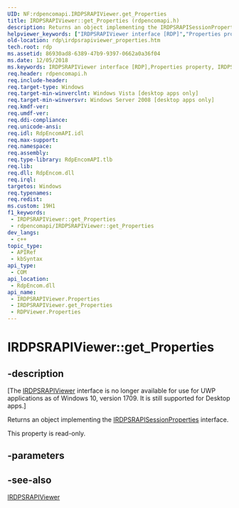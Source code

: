 ```yaml
---
UID: NF:rdpencomapi.IRDPSRAPIViewer.get_Properties
title: IRDPSRAPIViewer::get_Properties (rdpencomapi.h)
description: Returns an object implementing the IRDPSRAPISessionProperties interface.
helpviewer_keywords: ["IRDPSRAPIViewer interface [RDP]","Properties property","IRDPSRAPIViewer.Properties","IRDPSRAPIViewer.get_Properties","IRDPSRAPIViewer::Properties","IRDPSRAPIViewer::get_Properties","Properties property [RDP]","Properties property [RDP]","IRDPSRAPIViewer interface","Properties property [RDP]","RDPViewer object","RDPViewer object [RDP]","Properties property","get_Properties","rdp.irdpsrapiviewer_properties","rdpencomapi/IRDPSRAPIViewer::Properties","rdpencomapi/IRDPSRAPIViewer::get_Properties"]
old-location: rdp\irdpsrapiviewer_properties.htm
tech.root: rdp
ms.assetid: 86930ad8-6389-47b9-9397-0662a0a36f04
ms.date: 12/05/2018
ms.keywords: IRDPSRAPIViewer interface [RDP],Properties property, IRDPSRAPIViewer.Properties, IRDPSRAPIViewer.get_Properties, IRDPSRAPIViewer::Properties, IRDPSRAPIViewer::get_Properties, Properties property [RDP], Properties property [RDP],IRDPSRAPIViewer interface, Properties property [RDP],RDPViewer object, RDPViewer object [RDP],Properties property, get_Properties, rdp.irdpsrapiviewer_properties, rdpencomapi/IRDPSRAPIViewer::Properties, rdpencomapi/IRDPSRAPIViewer::get_Properties
req.header: rdpencomapi.h
req.include-header: 
req.target-type: Windows
req.target-min-winverclnt: Windows Vista [desktop apps only]
req.target-min-winversvr: Windows Server 2008 [desktop apps only]
req.kmdf-ver: 
req.umdf-ver: 
req.ddi-compliance: 
req.unicode-ansi: 
req.idl: RdpEncomAPI.idl
req.max-support: 
req.namespace: 
req.assembly: 
req.type-library: RdpEncomAPI.tlb
req.lib: 
req.dll: RdpEncom.dll
req.irql: 
targetos: Windows
req.typenames: 
req.redist: 
ms.custom: 19H1
f1_keywords:
 - IRDPSRAPIViewer::get_Properties
 - rdpencomapi/IRDPSRAPIViewer::get_Properties
dev_langs:
 - c++
topic_type:
 - APIRef
 - kbSyntax
api_type:
 - COM
api_location:
 - RdpEncom.dll
api_name:
 - IRDPSRAPIViewer.Properties
 - IRDPSRAPIViewer.get_Properties
 - RDPViewer.Properties
---
```


# IRDPSRAPIViewer::get_Properties


## -description

<p class="CCE_Message">[The <a href="https://docs.microsoft.com/windows/desktop/api/rdpencomapi/nn-rdpencomapi-irdpsrapiviewer">IRDPSRAPIViewer</a> interface is no longer available for use for UWP applications as of Windows 10, version 1709. It is still supported for Desktop apps.]

Returns an object implementing the <a href="https://docs.microsoft.com/windows/desktop/api/rdpencomapi/nn-rdpencomapi-irdpsrapisessionproperties">IRDPSRAPISessionProperties</a> interface.

This property is read-only.

## -parameters

## -see-also

<a href="https://docs.microsoft.com/windows/desktop/api/rdpencomapi/nn-rdpencomapi-irdpsrapiviewer">IRDPSRAPIViewer</a>

